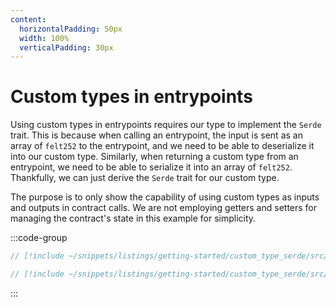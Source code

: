 ```yaml
---
content:
  horizontalPadding: 50px
  width: 100%
  verticalPadding: 30px
---
```


# Custom types in entrypoints

Using custom types in entrypoints requires our type to implement the `Serde` trait. This is because when calling an entrypoint, the input is sent as an array of `felt252` to the entrypoint, and we need to be able to deserialize it into our custom type. Similarly, when returning a custom type from an entrypoint, we need to be able to serialize it into an array of `felt252`.
Thankfully, we can just derive the `Serde` trait for our custom type.

The purpose is to only show the capability of using custom types as inputs and outputs in contract calls.
We are not employing getters and setters for managing the contract's state in this example for simplicity.

:::code-group

```rust [contract]
// [!include ~/snippets/listings/getting-started/custom_type_serde/src/contract.cairo:contract]
```

```rust [tests]
// [!include ~/snippets/listings/getting-started/custom_type_serde/src/contract.cairo:tests]
```

:::
